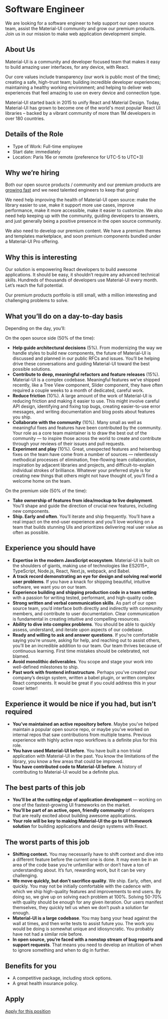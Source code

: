# Software Engineer

<p class="description">We are looking for a software engineer to help support our open source team, assist the Material-UI community and grow our premium products. Join us in our mission to make web application development simple.</p>

## About Us

Material-UI is a community and developer focused team that makes it easy to build amazing user interfaces, for any device, with React.

Our core values include transparency (our work is public most of the time); creating a safe, high-trust team; building incredible developer experiences; maintaining a healthy working environment; and helping to deliver web experiences that feel amazing to use on every device and connection type.

Material-UI started back in 2015 to unify React and Material Design. Today, Material-UI has grown to become one of the world's most popular React UI libraries – backed by a vibrant community of more than 1M developers in over 180 countries.

## Details of the Role

- Type of Work: Full-time employee
- Start date: immediately
- Location: Paris 16e or remote (preference for UTC-5 to UTC+3)

## Why we’re hiring

Both our open source products / community and our premium products are [growing fast](https://www.rank2traffic.com/material-ui.com) and we need talented engineers to keep that going!

We need help improving the health of Material-UI open source: make the library easier to use, make it support more use cases, improve performance, make it more accessible, make it easier to customize. We also need help keeping up with the community, guiding developers to answers, and just generally being a positive presence in the open source community.

We also need to develop our premium content. We have a premium themes and templates marketplace, and soon premium components bundled under a Material-UI Pro offering.

## Why this is interesting

Our solution is empowering React developers to build awesome applications. It should be easy, it shouldn’t require any advanced technical skills. Hundreds of thousands of developers use Material-UI every month. Let’s reach the full potential.

Our premium products portfolio is still small, with a million interesting and challenging problems to solve.

## What you’ll do on a day-to-day basis

Depending on the day, you’ll:

On the open source side (50% of the time):

- **Help guide architectural decisions** (5%). From modernizing the way we handle styles to build new components, the future of Material-UI is discussed and planned in our public RFCs and issues. You’ll be helping drive these conversations and guiding Material-UI toward the best possible solutions.
- **Contribute to deep, meaningful refactors and feature releases** (15%). Material-UI is a complex codebase. Meaningful features we’ve shipped recently, like a Tree View component, Slider component, they have often required a couple weeks to a month of dedicated, careful work.
- **Reduce friction** (10%). A large amount of the work of Material-UI is reducing friction and making it easier to use. This might involve careful API design, identifying and fixing top bugs, creating easier-to-use error messages, and writing documentation and blog posts about features you ship.
- **Collaborate with the community** (10%). Many small as well as meaningful fixes and features have been contributed by the community. Your role as a core team maintainer is to draw the best out of the community — to inspire those across the world to create and contribute through your reviews of their issues and pull requests.
- **Experiment and play** (10%). Great, unexpected features and heisenbug fixes on the team have come from a number of sources — relentlessly methodical processes of elimination, free-flowing team collaboration, inspiration by adjacent libraries and projects, and difficult-to-explain individual strokes of brilliance. Whatever your preferred style is for creating new things that others might not have thought of, you’ll find a welcome home on the team.

On the premium side (50% of the time):

- **Take ownership of features from idea/mockup to live deployment**. You’ll shape and guide the direction of crucial new features, including new components.
- **Ship. Early and often**. You’ll iterate and ship frequently. You’ll have a real impact on the end-user experience and you’ll love working on a team that builds stunning UIs and prioritizes delivering real user value as often as possible.

## Experience you should have

- **Expertise in the modern JavaScript ecosystem**. Material-UI is built on the shoulders of giants, making use of technologies like ES2015+, TypeScript, Node.js, React, Next.js, webpack, and Babel.
- **A track record demonstrating an eye for design and solving real world user problems**. If you have a knack for shipping beautiful, intuitive software, we want you on our team.
- **Experience building and shipping production code in a team setting** with a passion for writing tested, performant, and high-quality code.
- **Strong written and verbal communication skills**. As part of our open source team, you’d interface both directly and indirectly with community members, and contribute to user documentation. Clear communication is fundamental in creating intuitive and compelling resources.
- **Ability to dive into complex problems**. You should be able to quickly assess, understand, and iterate upon aspects of our codebase.
- **Ready and willing to ask and answer questions**. If you’re comfortable saying you’re unsure, asking for help, and reaching out to assist others, you’ll be an incredible addition to our team. Our team thrives because of continuous learning. First time mistakes should be celebrated, not blamed.
- **Avoid monolithic deliverables**. You scope and stage your work into well-defined milestones to ship.
- **Past work with frontend infrastructure**. Perhaps you’ve created your company’s design system, written a babel plugin, or written complex React components. It would be great if you could address this in your cover letter!

## Experience it would be nice if you had, but isn’t required

- **You’ve maintained an active repository before**. Maybe you’ve helped maintain a popular open source repo, or maybe you’ve worked on internal repos that saw contributions from multiple teams. Previous experience with highly active repo workflows is a definite plus for this role.
- **You have used Material-UI before**. You have built a non trivial application with Material-UI in the past. You know the limitations of the library, you know a few areas that could be improved.
- **You have contributed code to Material-UI before**. A history of contributing to Material-UI would be a definite plus.

## The best parts of this job

- **You’ll be at the cutting edge of application development** — working on one of the fastest-growing UI frameworks on the market.
- **You’ll be part of an active, open, friendly community** of developers that are really excited about building awesome applications.
- **Your role will be key to making Material-UI the go to UI framework solution** for building applications and design systems with React.

## The worst parts of this job

- **Shifting context.** You may necessarily have to shift context and dive into a different feature before the current one is done. It may even be in an area of the code base you’re unfamiliar with or don’t have a ton of understanding about. It’s fun, rewarding work, but it can be very challenging.
- **We move quickly, but don’t sacrifice quality**. We ship. Early, often, and quickly. You may not be initially comfortable with the cadence with which we ship high-quality features and improvements to end users. By doing so, we give up on solving each problem at 100%. Solving 50-70% with quality should be enough for any given iteration. Our users manifest themselves, they quickly tell us when we don’t push a solution far enough.
- **Material-UI is a large codebase**. You may bang your head against the wall at times, and then write tests to assist future you.
The work you would be doing is somewhat unique and idiosyncratic. You probably have not had a similar role before.
- **In open source, you’re faced with a nonstop stream of bug reports and support requests**. That means you need to develop an intuition of when to ignore something and when to dig in further.

## Benefits for you

- A competitive package, including stock options.
- A great health insurance policy.

## Apply

[Apply for this position](https://airtable.com/shrHB2jnnhdtsGkEN)

